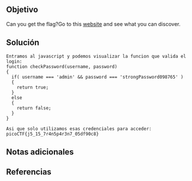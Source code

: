 ## Objetivo
Can you get the flag?Go to this [website](http://saturn.picoctf.net:50920/) and see what you can discover.
## Solución
```
Entramos al javascript y podemos visualizar la funcion que valida el login:
function checkPassword(username, password)
{
  if( username === 'admin' && password === 'strongPassword098765' )
  {
    return true;
  }
  else
  {
    return false;
  }
}

Asi que solo utilizamos esas credenciales para acceder:
picoCTF{j5_15_7r4n5p4r3n7_05df90c8}
```
## Notas adicionales
## Referencias